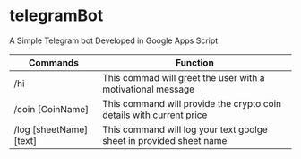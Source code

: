 # telegramBot
A Simple Telegram bot Developed in Google Apps Script

| Commands               | Function                                                               | 
| -------------          |------------------------------------------------------------------------|
|/hi                     |This commad will greet the user with a motivational message             |
|/coin [CoinName]        |This command will provide the crypto coin details with current price    |
|/log [sheetName] [text] |This command will log your text goolge sheet in provided sheet name     |

